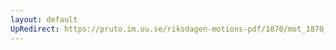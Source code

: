 ```yaml
---
layout: default
UpRedirect: https://pruto.im.uu.se/riksdagen-motions-pdf/1870/mot_1870__ak__4/mot_1870__ak__4-001.pdf
---
```


